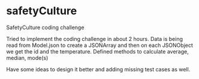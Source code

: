 # safetyCulture
SafetyCulture coding challenge

Tried to implement the coding challenge in about 2 hours.
Data is being read from Model.json to create a JSONArray and then on each JSONObject we get the id and the temperature.
Defined methods to calculate average, median, mode(s)

Have some ideas to design it better and adding missing test cases as well.

